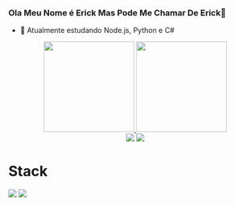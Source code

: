 ### Ola Meu Nome é Erick Mas Pode Me Chamar De Erick👋


- 🌱 Atualmente estudando Node.js, Python e C#


<div align="center">
  <a href="https://github.com/Erick-Bueno">
  <img height="180em" src="https://github-readme-stats.vercel.app/api?username=Erick-Bueno&show_icons=true&theme=tokyonight&include_all_commits=true&count_private=true"/>
  <img height="180em" src="https://github-readme-stats.vercel.app/api/top-langs/?username=Erick-Bueno&layout=compact&langs_count=7&theme=tokyonight"/>
</div>
  
  <div align="center">
   <a href = "mailto:erickjb93@gmail.com"><img src="https://img.shields.io/badge/-Gmail-%23333?style=for-the-badge&logo=gmail&logoColor=white" target="_blank"></a>
  <a href="https://www.linkedin.com/in/erick-jhonata-35544320a/" target="_blank"><img src="https://img.shields.io/badge/-LinkedIn-%230077B5?style=for-the-badge&logo=linkedin&logoColor=white" target="_blank"></a> 
  </div>
  <h1> Stack </h1>
<div align="left">
   <a href = ""><img src="https://upload.wikimedia.org/wikipedia/commons/thumb/9/99/Unofficial_JavaScript_logo_2.svg/2048px-Unofficial_JavaScript_logo_2.svg.png" target="_blank"></a>
  <a href="https://www.linkedin.com/in/erick-jhonata-35544320a/" target="_blank"><img src="https://img.shields.io/badge/-LinkedIn-%230077B5?style=for-the-badge&logo=linkedin&logoColor=white" target="_blank"></a> 
  </div>
